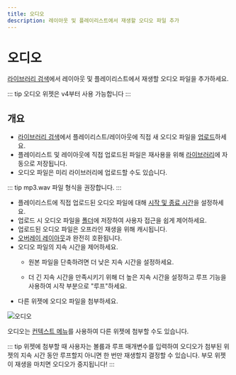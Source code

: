 ```yaml
---
title: 오디오
description: 레이아웃 및 플레이리스트에서 재생할 오디오 파일 추가
---
```


# 오디오

[라이브러리 검색](/guide/layouts/editor/library-search)에서 레이아웃 및 플레이리스트에서 재생할 오디오 파일을 추가하세요.

::: tip
오디오 위젯은 v4부터 사용 가능합니다
:::

## 개요

- [라이브러리 검색](/guide/layouts/editor/library-search)에서 플레이리스트/레이아웃에 직접 새 오디오 파일을 [업로드](/guide/media/library#add-media-upload)하세요.
- 플레이리스트 및 레이아웃에 직접 업로드된 파일은 재사용을 위해 [라이브러리](/guide/media/library)에 자동으로 저장됩니다.
- 오디오 파일은 미리 라이브러리에 업로드할 수도 있습니다.

::: tip
mp3.wav 파일 형식을 권장합니다.
:::

- 플레이리스트에 직접 업로드된 오디오 파일에 대해 [시작 및 종료 시간](/guide/media/playlists#widget-expiry-dates)을 설정하세요.
- 업로드 시 오디오 파일을 [폴더](/guide/tour/folders)에 저장하여 사용자 접근을 쉽게 제어하세요.
- 업로드된 오디오 파일은 오프라인 재생을 위해 캐시됩니다.
- [오버레이 레이아웃](/guide/layouts/overlay)과 완전히 호환됩니다.
- 오디오 파일의 지속 시간을 제어하세요.
  - 원본 파일을 단축하려면 더 낮은 지속 시간을 설정하세요.

  - 더 긴 지속 시간을 만족시키기 위해 더 높은 지속 시간을 설정하고 루프 기능을 사용하여 시작 부분으로 "루프"하세요.
- 다른 위젯에 오디오 파일을 첨부하세요.

![오디오](/img/v4_media_module_audio.png)

오디오는 [컨텍스트 메뉴](/guide/layouts/editor/context-menu)를 사용하여 다른 위젯에 첨부할 수도 있습니다.

::: tip
위젯에 첨부할 때 사용자는 볼륨과 루프 매개변수를 입력하여 오디오가 첨부된 위젯의 지속 시간 동안 루프할지 아니면 한 번만 재생할지 결정할 수 있습니다. 부모 위젯이 재생을 마치면 오디오가 중지됩니다!
::: 
